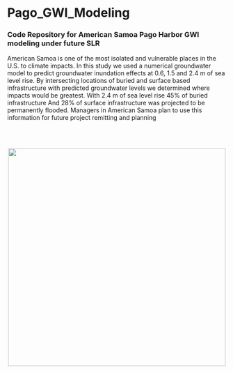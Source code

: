 # Pago_GWI_Modeling
### Code Repository for American Samoa Pago Harbor GWI modeling under future SLR


American Samoa is one of the most isolated and vulnerable places in the U.S. to climate impacts. In this study we used a numerical groundwater model to predict groundwater inundation effects at 0.6, 1.5 and 2.4 m of sea level rise. By intersecting locations of buried and surface based infrastructure with predicted groundwater levels we determined where impacts would be greatest. With 2.4 m of sea level rise 45% of buried infrastructure And 28% of surface infrastructure was projected to be permanently flooded. Managers in American Samoa plan to use this information for future project remitting and planning 

<br>
<br>

<p align="center">
  <img width="500" height="500" src=Figures/Figure_a/Fig_a_Base_validate2.jpg >
</p>
